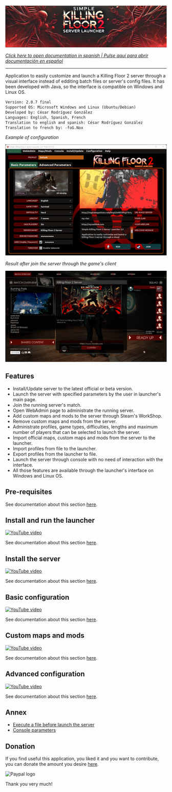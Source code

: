 ![Logo](doc/images/kf2banner.png)

_[Click here to open documentation in spanish | Pulse aquí para abrir documentación en español](LEEME.md)_

---
Application to easily customize and launch a Killing Floor 2 server through a visual interface instead of edditing batch files or server's config files. It has been developed with Java, so the interface is compatible on Windows and Linux OS.

```
Version: 2.0.7 final
Supported OS: Microsoft Windows and Linux (Ubuntu/Debian)
Developed by: César Rodríguez González
Languages: English, Spanish, French
Translation to english and spanish: César Rodríguez González
Translation to french by: -foG.Nox
```

*Example of configuration*

![Example configuration](doc/images/screenshot00.png)

*Result after join the server through the game's client*

![In game](doc/images/screenshot-in-game.jpg)

## Features

- Install/Update server to the latest official or beta version.
- Launch the server with specified parameters by the user in launcher's main page.
- Join the running server's match.
- Open WebAdmin page to administrate the running server.
- Add custom maps and mods to the server through Steam's WorkShop.
- Remove custom maps and mods from the server.
- Administrate profiles, game types, difficulties, lengths and maximum number of players that can be selected to launch the server.
- Import official maps, custom maps and mods from the server to the launcher.
- Import profiles from file to the launcher.
- Export profiles from the launcher to file.
- Launch the server through console with no need of interaction with the interface.
- All those features are available through the launcher's interface on Windows and Linux OS.

## Pre-requisites
See documentation about this section [here](doc/PRE-REQUISITES.md).

## Install and run the launcher

[![YouTube video](doc/images/video01.png)](https://www.youtube.com/watch?v=1fAL5AK55QY)

See documentation about this section [here](doc/INSTALL-LAUNCHER.md).

## Install the server

[![YouTube video](doc/images/video02.png)](https://www.youtube.com/watch?v=JYf4dvg04nc)

See documentation about this section [here](doc/INSTALL-SERVER.md).

## Basic configuration

[![YouTube video](doc/images/video03.png)](https://www.youtube.com/watch?v=2qVCiDyYjdw)

See documentation about this section [here](doc/BASIC-CONFIGURATION.md).

## Custom maps and mods

[![YouTube video](doc/images/video04.png)](https://www.youtube.com/watch?v=Y94hFK6jOEI)

See documentation about this section [here](doc/CUSTOM-MAPS.md).

## Advanced configuration

[![YouTube video](doc/images/video05.png)](https://www.youtube.com/watch?v=tFxy_neabug)

See documentation about this section [here](doc/ADVANCED-CONFIGURATION.md).

## Annex
- [Execute a file before launch the server](doc/ANNEX.md#execute-a-file-before-launch-the-server)
- [Console parameters](doc/ANNEX.md#console-parameters)

## Donation
If you find useful this application, you liked it and you want to contribute, you can donate the amount you desire [here](https://www.paypal.me/cesarrgon).

![Paypal logo](doc/images/paypal-logo.png)

Thank you very much!
